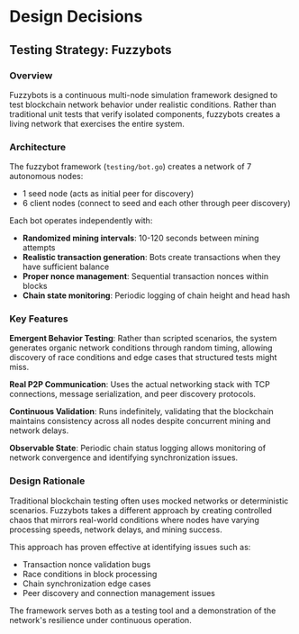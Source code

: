 # Design Decisions

## Testing Strategy: Fuzzybots

### Overview

Fuzzybots is a continuous multi-node simulation framework designed to test blockchain network behavior under realistic conditions. Rather than traditional unit tests that verify isolated components, fuzzybots creates a living network that exercises the entire system.

### Architecture

The fuzzybot framework (`testing/bot.go`) creates a network of 7 autonomous nodes:
- 1 seed node (acts as initial peer for discovery)
- 6 client nodes (connect to seed and each other through peer discovery)

Each bot operates independently with:
- **Randomized mining intervals**: 10-120 seconds between mining attempts
- **Realistic transaction generation**: Bots create transactions when they have sufficient balance
- **Proper nonce management**: Sequential transaction nonces within blocks
- **Chain state monitoring**: Periodic logging of chain height and head hash

### Key Features

**Emergent Behavior Testing**: Rather than scripted scenarios, the system generates organic network conditions through random timing, allowing discovery of race conditions and edge cases that structured tests might miss.

**Real P2P Communication**: Uses the actual networking stack with TCP connections, message serialization, and peer discovery protocols.

**Continuous Validation**: Runs indefinitely, validating that the blockchain maintains consistency across all nodes despite concurrent mining and network delays.

**Observable State**: Periodic chain status logging allows monitoring of network convergence and identifying synchronization issues.

### Design Rationale

Traditional blockchain testing often uses mocked networks or deterministic scenarios. Fuzzybots takes a different approach by creating controlled chaos that mirrors real-world conditions where nodes have varying processing speeds, network delays, and mining success.

This approach has proven effective at identifying issues such as:
- Transaction nonce validation bugs
- Race conditions in block processing
- Chain synchronization edge cases
- Peer discovery and connection management issues

The framework serves both as a testing tool and a demonstration of the network's resilience under continuous operation.